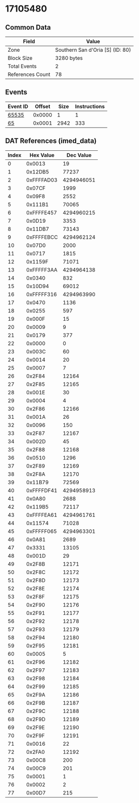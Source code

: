 # 17105480

## Common Data

| Field            | Value                            |
|------------------|----------------------------------|
| Zone             | Southern San d'Oria [S] (ID: 80) |
| Block Size       | 3280 bytes                       |
| Total Events     | 2                                |
| References Count | 78                               |

## Events

| Event ID            | Offset   |   Size |   Instructions |
|---------------------|----------|--------|----------------|
| [65535](./65535.md) | 0x0000   |      1 |              1 |
| [65](./65.md)       | 0x0001   |   2942 |            333 |

## DAT References (imed_data)

|   Index | Hex Value   |   Dec Value |
|---------|-------------|-------------|
|       0 | 0x0013      |          19 |
|       1 | 0x12DB5     |       77237 |
|       2 | 0xFFFFAD03  |  4294946051 |
|       3 | 0x07CF      |        1999 |
|       4 | 0x09F8      |        2552 |
|       5 | 0x111B1     |       70065 |
|       6 | 0xFFFFE457  |  4294960215 |
|       7 | 0x0D19      |        3353 |
|       8 | 0x11DB7     |       73143 |
|       9 | 0xFFFFEBCC  |  4294962124 |
|      10 | 0x07D0      |        2000 |
|      11 | 0x0717      |        1815 |
|      12 | 0x1159F     |       71071 |
|      13 | 0xFFFFF3AA  |  4294964138 |
|      14 | 0x0340      |         832 |
|      15 | 0x10D94     |       69012 |
|      16 | 0xFFFFF316  |  4294963990 |
|      17 | 0x0470      |        1136 |
|      18 | 0x0255      |         597 |
|      19 | 0x000F      |          15 |
|      20 | 0x0009      |           9 |
|      21 | 0x0179      |         377 |
|      22 | 0x0000      |           0 |
|      23 | 0x003C      |          60 |
|      24 | 0x0014      |          20 |
|      25 | 0x0007      |           7 |
|      26 | 0x2F84      |       12164 |
|      27 | 0x2F85      |       12165 |
|      28 | 0x001E      |          30 |
|      29 | 0x0004      |           4 |
|      30 | 0x2F86      |       12166 |
|      31 | 0x001A      |          26 |
|      32 | 0x0096      |         150 |
|      33 | 0x2F87      |       12167 |
|      34 | 0x002D      |          45 |
|      35 | 0x2F88      |       12168 |
|      36 | 0x0510      |        1296 |
|      37 | 0x2F89      |       12169 |
|      38 | 0x2F8A      |       12170 |
|      39 | 0x11B79     |       72569 |
|      40 | 0xFFFFDF41  |  4294958913 |
|      41 | 0x0A80      |        2688 |
|      42 | 0x119B5     |       72117 |
|      43 | 0xFFFFEA61  |  4294961761 |
|      44 | 0x11574     |       71028 |
|      45 | 0xFFFFF065  |  4294963301 |
|      46 | 0x0A81      |        2689 |
|      47 | 0x3331      |       13105 |
|      48 | 0x001D      |          29 |
|      49 | 0x2F8B      |       12171 |
|      50 | 0x2F8C      |       12172 |
|      51 | 0x2F8D      |       12173 |
|      52 | 0x2F8E      |       12174 |
|      53 | 0x2F8F      |       12175 |
|      54 | 0x2F90      |       12176 |
|      55 | 0x2F91      |       12177 |
|      56 | 0x2F92      |       12178 |
|      57 | 0x2F93      |       12179 |
|      58 | 0x2F94      |       12180 |
|      59 | 0x2F95      |       12181 |
|      60 | 0x0005      |           5 |
|      61 | 0x2F96      |       12182 |
|      62 | 0x2F97      |       12183 |
|      63 | 0x2F98      |       12184 |
|      64 | 0x2F99      |       12185 |
|      65 | 0x2F9A      |       12186 |
|      66 | 0x2F9B      |       12187 |
|      67 | 0x2F9C      |       12188 |
|      68 | 0x2F9D      |       12189 |
|      69 | 0x2F9E      |       12190 |
|      70 | 0x2F9F      |       12191 |
|      71 | 0x0016      |          22 |
|      72 | 0x2FA0      |       12192 |
|      73 | 0x00C8      |         200 |
|      74 | 0x00C9      |         201 |
|      75 | 0x0001      |           1 |
|      76 | 0x0002      |           2 |
|      77 | 0x00D7      |         215 |
